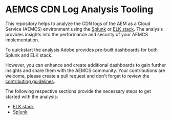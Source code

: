 # AEMCS CDN Log Analysis Tooling

This repository helps to analyze the CDN logs of the AEM as a Cloud Service (AEMCS) environment using the [Splunk](https://www.splunk.com/en_us/products/observability-cloud.html) or [ELK stack](https://www.elastic.co/elastic-stack). The analysis provides insights into the performance and security of your AEMCS implementation.

To quickstart the analysis Adobe provides pre-built dashboards for both Splunk and ELK stack. 

However, you can enhance and create additional dashboards to gain further insights and share them with the AEMCS community. Your contributions are welcome, please create a pull request and don't forget to review the [contributing guidelines](CONTRIBUTING.md).

The following respective sections provide the necessary steps to get started with the analysis:

- [ELK stack](ELK/README.md)
- [Splunk](splunk/README.md)




